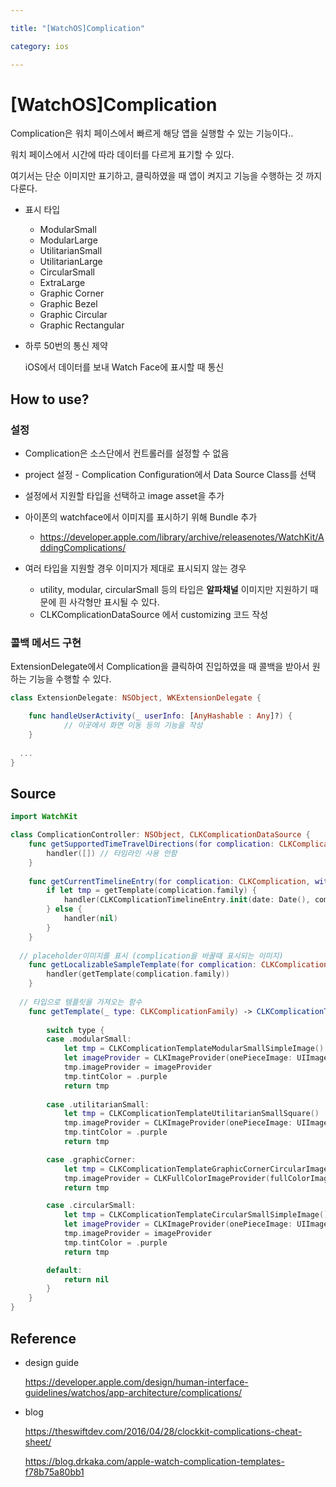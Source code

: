 ```yaml
---

title: "[WatchOS]Complication"

category: ios

---
```


# [WatchOS]Complication

Complication은 워치 페이스에서 빠르게 해당 앱을 실행할 수 있는 기능이다..

워치 페이스에서 시간에 따라 데이터를 다르게 표기할 수 있다.

여기서는 단순 이미지만 표기하고, 클릭하였을 때 앱이 켜지고 기능을 수행하는 것 까지 다룬다.



- 표시 타입

  - ModularSmall
  - ModularLarge
  - UtilitarianSmall
  - UtilitarianLarge
  - CircularSmall
  - ExtraLarge
  - Graphic Corner
  - Graphic Bezel
  - Graphic Circular
  - Graphic Rectangular

  

- 하루 50번의 통신 제약

  iOS에서 데이터를 보내 Watch Face에 표시할 때 통신





## How to use?

### 설정

- Complication은 소스단에서 컨트롤러를 설정할 수 없음

- project 설정 - Complication Configuration에서 Data Source Class를 선택

- 설정에서 지원할 타입을 선택하고 image asset을 추가

- 아이폰의 watchface에서 이미지를 표시하기 위해 Bundle 추가
  - https://developer.apple.com/library/archive/releasenotes/WatchKit/AddingComplications/

- 여러 타입을 지원할 경우 이미지가 제대로 표시되지 않는 경우
  - utility, modular, circularSmall 등의 타입은 **알파채널** 이미지만 지원하기 때문에 흰 사각형만 표시될 수 있다.
  - CLKComplicationDataSource 에서 customizing 코드 작성



### 콜백 메서드 구현

ExtensionDelegate에서 Complication을 클릭하여 진입하였을 때 콜백을 받아서 원하는 기능을 수행할 수 있다.

```swift
class ExtensionDelegate: NSObject, WKExtensionDelegate {

    func handleUserActivity(_ userInfo: [AnyHashable : Any]?) {
 			// 이곳에서 화면 이동 등의 기능을 작성    
    }
  
  ...
}
```



## Source

```swift
import WatchKit

class ComplicationController: NSObject, CLKComplicationDataSource {
    func getSupportedTimeTravelDirections(for complication: CLKComplication, withHandler handler: @escaping (CLKComplicationTimeTravelDirections) -> Void) {
        handler([]) // 타임라인 사용 안함
    }
    
    func getCurrentTimelineEntry(for complication: CLKComplication, withHandler handler: @escaping (CLKComplicationTimelineEntry?) -> Void) {
        if let tmp = getTemplate(complication.family) {
            handler(CLKComplicationTimelineEntry.init(date: Date(), complicationTemplate: tmp))
        } else {
            handler(nil)
        }
    }
    
  // placeholder이미지를 표시 (complication을 바꿀때 표시되는 이미지)
    func getLocalizableSampleTemplate(for complication: CLKComplication, withHandler handler: @escaping (CLKComplicationTemplate?) -> Void) {
        handler(getTemplate(complication.family))
    }
    
  // 타입으로 템플릿을 가져오는 함수
    func getTemplate(_ type: CLKComplicationFamily) -> CLKComplicationTemplate? {
        
        switch type {
        case .modularSmall:
            let tmp = CLKComplicationTemplateModularSmallSimpleImage()
            let imageProvider = CLKImageProvider(onePieceImage: UIImage(named: "test")!)
            tmp.imageProvider = imageProvider
            tmp.tintColor = .purple
            return tmp
            
        case .utilitarianSmall:
            let tmp = CLKComplicationTemplateUtilitarianSmallSquare()
            tmp.imageProvider = CLKImageProvider(onePieceImage: UIImage(named: "test")!)
            tmp.tintColor = .purple
            return tmp

        case .graphicCorner:
            let tmp = CLKComplicationTemplateGraphicCornerCircularImage()
            tmp.imageProvider = CLKFullColorImageProvider(fullColorImage: UIImage(named: "Complication/Graphic Circular")!)
            return tmp

        case .circularSmall:
            let tmp = CLKComplicationTemplateCircularSmallSimpleImage()
            let imageProvider = CLKImageProvider(onePieceImage: UIImage(named: "test")!)
            tmp.imageProvider = imageProvider
            tmp.tintColor = .purple
            return tmp

        default:
            return nil
        }
    }
}

```





## Reference

- design guide

   https://developer.apple.com/design/human-interface-guidelines/watchos/app-architecture/complications/



- blog

  https://theswiftdev.com/2016/04/28/clockkit-complications-cheat-sheet/

  https://blog.drkaka.com/apple-watch-complication-templates-f78b75a80bb1
